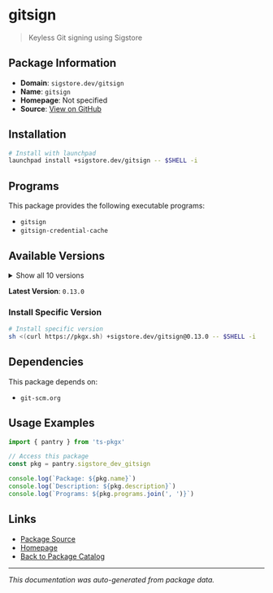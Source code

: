# gitsign

> Keyless Git signing using Sigstore

## Package Information

- **Domain**: `sigstore.dev/gitsign`
- **Name**: `gitsign`
- **Homepage**: Not specified
- **Source**: [View on GitHub](https://github.com/pkgxdev/pantry/tree/main/projects/sigstore.dev/gitsign/package.yml)

## Installation

```bash
# Install with launchpad
launchpad install +sigstore.dev/gitsign -- $SHELL -i
```

## Programs

This package provides the following executable programs:

- `gitsign`
- `gitsign-credential-cache`

## Available Versions

<details>
<summary>Show all 10 versions</summary>

- `0.13.0`, `0.12.0`, `0.11.0`, `0.10.2`, `0.10.1`
- `0.10.0`, `0.9.0`, `0.8.1`, `0.8.0`, `0.7.1`

</details>

**Latest Version**: `0.13.0`

### Install Specific Version

```bash
# Install specific version
sh <(curl https://pkgx.sh) +sigstore.dev/gitsign@0.13.0 -- $SHELL -i
```

## Dependencies

This package depends on:

- `git-scm.org`

## Usage Examples

```typescript
import { pantry } from 'ts-pkgx'

// Access this package
const pkg = pantry.sigstore_dev_gitsign

console.log(`Package: ${pkg.name}`)
console.log(`Description: ${pkg.description}`)
console.log(`Programs: ${pkg.programs.join(', ')}`)
```

## Links

- [Package Source](https://github.com/pkgxdev/pantry/tree/main/projects/sigstore.dev/gitsign/package.yml)
- [Homepage](#)
- [Back to Package Catalog](../package-catalog.md)

---

*This documentation was auto-generated from package data.*
